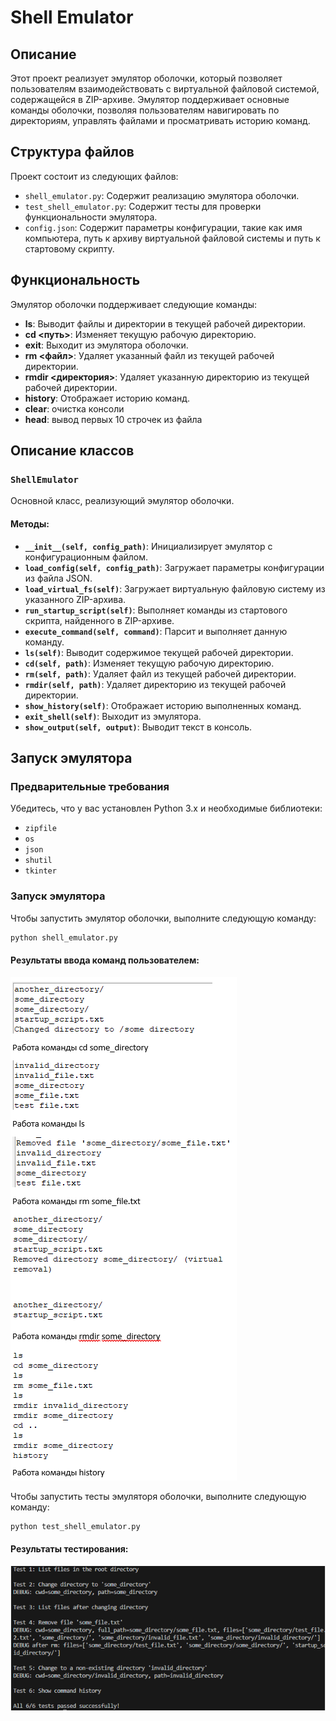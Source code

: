 # Shell Emulator

## Описание

Этот проект реализует эмулятор оболочки, который позволяет пользователям взаимодействовать с виртуальной файловой системой, содержащейся в ZIP-архиве. Эмулятор поддерживает основные команды оболочки, позволяя пользователям навигировать по директориям, управлять файлами и просматривать историю команд.

## Структура файлов

Проект состоит из следующих файлов:

- `shell_emulator.py`: Содержит реализацию эмулятора оболочки.
- `test_shell_emulator.py`: Содержит тесты для проверки функциональности эмулятора.
- `config.json`: Содержит параметры конфигурации, такие как имя компьютера, путь к архиву виртуальной файловой системы и путь к стартовому скрипту.

## Функциональность

Эмулятор оболочки поддерживает следующие команды:

- **ls**: Выводит файлы и директории в текущей рабочей директории.
- **cd <путь>**: Изменяет текущую рабочую директорию.
- **exit**: Выходит из эмулятора оболочки.
- **rm <файл>**: Удаляет указанный файл из текущей рабочей директории.
- **rmdir <директория>**: Удаляет указанную директорию из текущей рабочей директории.
- **history**: Отображает историю команд.
- **clear**: очистка консоли
- **head**: вывод первых 10 строчек из файла

## Описание классов

### `ShellEmulator`

Основной класс, реализующий эмулятор оболочки.

#### Методы:
- **`__init__(self, config_path)`**: Инициализирует эмулятор с конфигурационным файлом.
- **`load_config(self, config_path)`**: Загружает параметры конфигурации из файла JSON.
- **`load_virtual_fs(self)`**: Загружает виртуальную файловую систему из указанного ZIP-архива.
- **`run_startup_script(self)`**: Выполняет команды из стартового скрипта, найденного в ZIP-архиве.
- **`execute_command(self, command)`**: Парсит и выполняет данную команду.
- **`ls(self)`**: Выводит содержимое текущей рабочей директории.
- **`cd(self, path)`**: Изменяет текущую рабочую директорию.
- **`rm(self, path)`**: Удаляет файл из текущей рабочей директории.
- **`rmdir(self, path)`**: Удаляет директорию из текущей рабочей директории.
- **`show_history(self)`**: Отображает историю выполненных команд.
- **`exit_shell(self)`**: Выходит из эмулятора.
- **`show_output(self, output)`**: Выводит текст в консоль.

## Запуск эмулятора

### Предварительные требования

Убедитесь, что у вас установлен Python 3.x и необходимые библиотеки:

- `zipfile`
- `os`
- `json`
- `shutil`
- `tkinter`

### Запуск эмулятора

Чтобы запустить эмулятор оболочки, выполните следующую команду:

```bash
python shell_emulator.py
```
#### Результаты ввода команд пользователем:
![My Image](images/Снимок.PNG)



Чтобы запустить тесты эмуляторя оболочки, выполните следующую команду:

```bash
python test_shell_emulator.py
```

#### Результаты тестирования:
![My Image](images/Снимок2.PNG)


